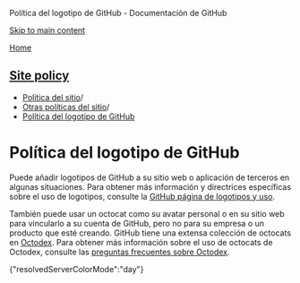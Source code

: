 Política del logotipo de GitHub - Documentación de GitHub

[Skip to main content](#main-content)

[Home](/es)

[Site policy](/es/site-policy)
----------

* [Política del sitio](/es/site-policy)/
* [Otras políticas del sitio](/es/site-policy/other-site-policies)/
* [Política del logotipo de GitHub](/es/site-policy/other-site-policies/github-logo-policy)

Política del logotipo de GitHub
==========

Puede añadir logotipos de GitHub a su sitio web o aplicación de terceros en algunas situaciones. Para obtener más información y directrices específicas sobre el uso de logotipos, consulte la [GitHub página de logotipos y uso](https://github.com/logos).

También puede usar un octocat como su avatar personal o en su sitio web para vincularlo a su cuenta de GitHub, pero no para su empresa o un producto que esté creando. GitHub tiene una extensa colección de octocats en [Octodex](https://octodex.github.com/). Para obtener más información sobre el uso de octocats de Octodex, consulte las [preguntas frecuentes sobre Octodex](https://octodex.github.com/faq/).

{"resolvedServerColorMode":"day"}
